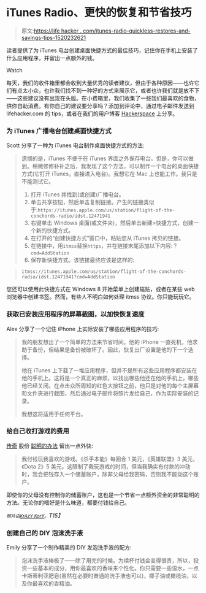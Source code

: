 # iTunes Radio、更快的恢复和节省技巧

> 原文:[https://life hacker . com/itunes-radio-quickless-restores-and-savings-tips-1520232621](https://lifehacker.com/itunes-radio-quicker-restores-and-savings-tips-1520232621)

读者提供了为 iTunes 电台创建桌面快捷方式的最佳技巧，记住你在手机上安装了什么应用程序，并留出一点额外的钱。

Watch

每天，我们的收件箱里都会收到大量优秀的读者建议，但由于各种原因——也许它们有点太小众，也许我们找不到一种好的方式来展示它，或者也许我们就是放不下——这些建议没有出现在头版。在小费箱里，我们收集了一些我们最喜欢的食物，供你自助消费。有你自己的建议要分享吗？添加到评论中，通过电子邮件发送到 lifehacker.com 的 tips，或者在我们的用户博客 [Hackerspace](http://hackerspace.lifehacker.com) 上分享。

### 为 iTunes 广播电台创建桌面快捷方式

Scott 分享了一种为 iTunes 电台制作桌面快捷方式的方法:

> 遗憾的是，iTunes 不便于在 iTunes 界面之外保存电台。但是，你可以做到。稍微修修补补之后，我发现了这个方法，可以制作一个电台的桌面快捷方式(它打开 iTunes，直接进入电台)。我想它在 Mac 上也能工作。我只是不能测试它。
> 
> 1.  打开 iTunes 并找到(或创建)广播电台。
> 2.  单击共享按钮，然后单击复制链接。产生的链接类似于:`https://itunes.apple.com/us/station/flight-of-the-conchords-radio/idst.12471941`
> 3.  右键单击 Windows 桌面(或文件夹)，然后单击新建>快捷方式，创建一个新的快捷方式。
> 4.  在打开的“创建快捷方式”窗口中，粘贴您从 iTunes 拷贝的链接。
> 5.  在链接中，用`itmss`替换`https`，并在链接末尾添加以下内容:？`cmd=AddStation`
> 6.  保存新快捷方式。该链接最终应该是这样的:

> `itmss://itunes.apple.com/us/station/flight-of-the-conchords-radio/idst.12471941?cmd=AddStation`

您还可以使用此快捷方式在 Windows 8 开始菜单上创建磁贴，或者在某些 web 浏览器中创建书签。然而，有些人不明白如何处理 itmss 协议。你只能玩玩它。

### 获取已安装应用程序的屏幕截图，以加快恢复速度

Alex 分享了一个记住 iPhone 上实际安装了哪些应用程序的技巧:

> 我的朋友想出了一个简单的方法来节省时间。他的 iPhone 一直死机，他求助于备份，但结果是备份被破坏了。因此，恢复出厂设置是他的下一个选择。
> 
> 他在 iTunes 上下载了一堆应用程序，但并不是所有这些应用程序都安装在他的手机上。这将是一个真正的麻烦，以找出哪些他还在他的手机上，哪些他已经关闭。在点击众所周知的红色大按钮之前，他只是对他的每个主屏幕和文件夹进行截图，然后通过电子邮件将照片发给自己，作为实际安装的记录。
> 
> 我想这将适用于任何平台。

### 给自己收打游戏的费用

[传奇](http://legendassassin.kinja.com/) 股份 [聪明的办法](https://lifehacker.com/1518770065) 留出一点外快:

> 我付钱玩我喜欢的游戏。《杀手本能》每回合 1 美元，《英雄联盟》3 美元，《Dota 2》5 美元。这限制了我玩游戏的时间，但当我确实有付款的冲动时，我会把钱存入一个储蓄账户，除非父母给我密码，否则我不能动这个账户。

即使你的父母没有控制你的储蓄账户，这也是一个节省一点额外资金的非常聪明的方法。无论你的嗜好是什么味道，都要付钱给自己。

*<small>照片由</small>*[*<small>KrAzY KorY</small>*](https://secure.flickr.com/photos/krazykory/350099828/sizes/z/in/photostream/)*<small>。</small>T15】*

### 创建自己的 DIY 泡沫洗手液

Emily 分享了一个制作精美的 DIY 发泡洗手液的配方:

> 泡沫洗手液棒极了——除了用完的时候。为续杯付钱会变得很贵，所以，投资一些基本的成分，用你最喜欢的香味来个性化。你只需要一些温水，一点卡斯蒂利亚肥皂(虽然在必要时普通的洗手液也可以)，椰子油或橄榄油，以及你最喜欢的香精油。